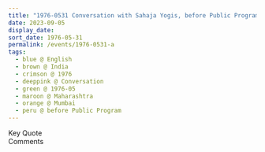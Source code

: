 ```yaml
---
title: "1976-0531 Conversation with Sahaja Yogis, before Public Program at Matunga, Mumbai, Maharashtra, India (date not sure)"
date: 2023-09-05
display_date: 
sort_date: 1976-05-31
permalink: /events/1976-0531-a
tags:
  - blue @ English
  - brown @ India
  - crimson @ 1976
  - deeppink @ Conversation
  - green @ 1976-05
  - maroon @ Maharashtra
  - orange @ Mumbai
  - peru @ before Public Program
---
```


<wave-list>
  <list-title color="green" width="75">Key Quote</list-title>
  <list-item color="BlanchedAlmond"  width="200"></list-item>
  <list-item color="Lavender"></list-item>
  <list-item color="BlanchedAlmond"></list-item>
</wave-list>

<br>

<wave-list>
  <list-title color="green" width="75">Comments</list-title>
  <list-item color="BlanchedAlmond"  width="200"></list-item>
  <list-item color="Lavender"></list-item>
  <list-item color="BlanchedAlmond"></list-item>
</wave-list>